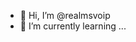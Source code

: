 - 👋 Hi, I’m @realmsvoip
- 🌱 I’m currently learning ... 


<!---
realmsvoip/realmsvoip is a ✨ special ✨ repository because its `README.md` (this file) appears on your GitHub profile.
You can click the Preview link to take a look at your changes.
--->
